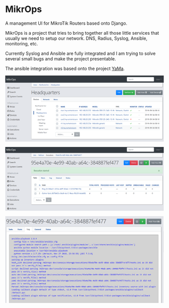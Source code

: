 # MikrOps
A management UI for MikroTik Routers based onto Django.

MikrOps is a project that tries to bring together all those little services that usually we need to setup our network. DNS, Radius, Syslog, Ansible, monitoring, etc.

Currently Syslog and Ansible are fully integrated and I am trying to solve several small bugs and make the project presentable.

The ansible integration was based onto the project [YaMa](https://github.com/mojiro/yama).

![mikrops area devices](mikrops-area-devices.png)

![mikrops execution start](mikrops-execution-start.png)

![mikrops execution log](mikrops-execution-log.png)
